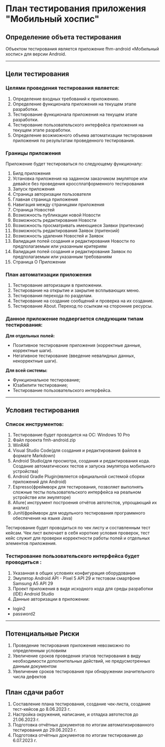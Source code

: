 # План тестирования приложения "Мобильный хоспис"

## Определение объета тестирования
Объектом тестирования является приложение fhm-android «Мобильный хоспис» для версии Android.

-------------------------------------------------------------------------------
## Цели тестирования
### Целями проведения тестирования является:
1. Определение входных требований к приложению.
2. Определение функционала приложения на текущем этапе разработки.
3. Тестирование  функционала приложения на текущем этапе разработки.
4. Тестирование пользовательского интерфейса приложения на текущем этапе разработки.
5. Определение возжможного объема автоматизации тестирования приложения по результатам проведенного тестирования.

### Границы приложения
Приложение будет тестироваться по следующему функционалу:
1. Билд приложения
2. Установка приложения на заданном заказчиком эмуляторе или девайсе без проведения кроссплатформенного тестирования
3. Запуск приложения
4. Страница авторизации пользователя 
5. Главная страница приложения
6. Навигация между страницами приложения
7. Страница Новостей
8. Возможность публикации новой Новости
9. Возможность редактирования Новости
10. Возможность просматривать имеющиеся Заявки (притензии)
11. Возможность редактирования  Заявок (притензий)
12. Возможность удаления Новостей и Заявок
14. Валидация полей создания и редактирования Новости по предполагаемым или указанным критериям
15. Валидация полей создания и редактирования Заявок по предполагаемым или указанным требованиям
16. Страница О Приложении

### План автоматизации приложения
1. Тестирование авторизации в приложении. 
2. Тестирование на открытие и закрытие всплывающих меню.
3. Тестирования перехода по разделам.
4. Тестирование на создание сообщений и проверка на их создание.
5. Тестирование About. Переход по ссылкам на сторонние ресурсы.

### Данное приложение подвергается следующим типам тестирования:
**Для отдельных полей:**

- Позитивное тестирование приложения (корректные
  данные, корректные шаги).
- Негативное тестирование (введение невалидных данных, некорректные шаги).

**Для всей системы:**

- Функциональное тестирование;
- Юзабилити тестирование;
- Тестирование пользовательского интерфейса.
-------------------------------------------------------------------------------
## Условия тестирования
### Список инструментов:
1. Тестирование будет проводится на ОС: Windows 10 Pro
2. Файл проекта fmh-android.zip
3. WinRAR
4. Visual Studio Code(для создания и редактирования файлов в формате Markdown)
5. Android Studio(для просмотра, создания и редактирования кода. Создание автоматических тестов и запуска эмулятора мобильного устройства) 
6. Android Gradle Plugin(является официальной системой сборки приложений для Android)
7. Espresso(фреймворк для тестирования,  позволяет выполнять сложные тесты пользовательского интерфейса на реальном устройстве или эмуляторе)
8. Allure( инструмент построения отчётов автотестов, упрощающий их анализ)
9. Junit(фреймворк для модульного тестирования программного обеспечения на языке Java)


Тестирование будет проводиться по чек листу и составленным тест кейсам.
Чек лист включает в себя короткие условия проверок, тест кейс служит для проверки корректности работы полей и отдельных элементов приложения.

### Тестирование пользовательского интерфейса будет проводиться :
1. Указанная в общих условиях конфигурация оборудования
2. Эмулятор Android API - Pixel 5 API 29 и тестовом смартфоне Samsung A5 API 29
3. Проект приложения в виде исходного кода для среды разработки (IDE) Android Studio
4. Данные авторизации в приложении:
- login2
- password2
-------------------------------------------------------------------------------
## Потенциальные Риски
1. Проведение тестирования приложения невозможно по определенным условиям
2. Увеличение сроков проведения этапов тестирования в виду необходимости дополнительных действий, не предусмотренных данным документом
3. Увеличение сроков тестирования при обнаружении значительного числа дефектов 

## План сдачи работ

1. Составление плана тестирования, создание чек-листа, создание тест-кейсов до 8.06.2023 г.
2. Настройка окружения, написание, и отладка автотестов до 21.06.2023 г.
3. Подготовка отчётных документов по итогам автоматизированного тестирования до 29.06.2023 г.
4. Подготовка отчётных документов по итогам тестирования до 6.07.2023 г.
